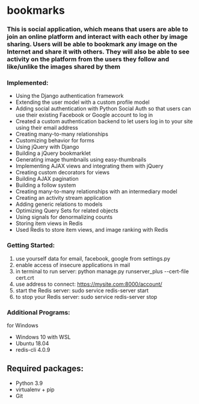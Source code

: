 bookmarks
================================

### This is social application, which means that users are able to join an online platform and interact with each other by image sharing. Users will be able to bookmark any image on the Internet and share it with others. They will also be able to see activity on the platform from the users they follow and like/unlike the images shared by them


### Implemented:
* Using the Django authentication framework
* Extending the user model with a custom profile model
* Adding social authentication with Python Social Auth so that users can use their existing Facebook or Google account to log in
* Created a custom authentication backend to let users log in to your site using their email address
* Creating many-to-many relationships
* Customizing behavior for forms
* Using jQuery with Django
* Building a jQuery bookmarklet
* Generating image thumbnails using easy-thumbnails
* Implementing AJAX views and integrating them with jQuery
* Creating custom decorators for views
* Building AJAX pagination
* Building a follow system
* Creating many-to-many relationships with an intermediary model
* Creating an activity stream application
* Adding generic relations to models
* Optimizing Query Sets for related objects
* Using signals for denormalizing counts
* Storing item views in Redis
* Used Redis to store item views, and image ranking with Redis


### Getting Started:
1. use yourself data for email, facebook, google from settings.py
2. enable access of insecure applications in mail
3. in terminal to run server: python manage.py runserver_plus --cert-file cert.crt
4. use address to connect: https://mysite.com:8000/account/
5. start the Redis server: sudo service redis-server start
6. to stop your Redis server: sudo service redis-server stop


### Additional Programs:
for Windows
- Windows 10 with WSL
- Ubuntu 18.04 
- redis-cli 4.0.9


## Required packages:

* Python 3.9
* virtualenv + pip
* Git